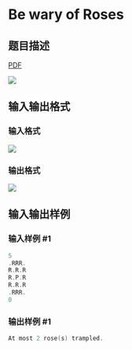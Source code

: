 # Be wary of Roses

## 题目描述

[problemUrl]: https://uva.onlinejudge.org/index.php?option=com_onlinejudge&Itemid=8&category=19&page=show_problem&problem=1739

[PDF](https://uva.onlinejudge.org/external/107/p10798.pdf)

![](https://cdn.luogu.com.cn/upload/vjudge_pic/UVA10798/e9a964a67f25f66ab939c4aefe3f5a94f9fc8994.png)

## 输入输出格式

### 输入格式

![](https://cdn.luogu.com.cn/upload/vjudge_pic/UVA10798/9c6b7e30f36ef91ca7f4579fd45537d5d3b55e82.png)

### 输出格式

![](https://cdn.luogu.com.cn/upload/vjudge_pic/UVA10798/73ba174fe9440014ebcaf0d39cbf5f3aaf069a28.png)

## 输入输出样例

### 输入样例 #1

```cpp
5
.RRR.
R.R.R
R.P.R
R.R.R
.RRR.
0
```


### 输出样例 #1

```cpp
At most 2 rose(s) trampled.
```


